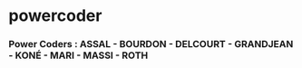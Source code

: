 # powercoder

### Power Coders : ASSAL - BOURDON - DELCOURT - GRANDJEAN - KONÉ - MARI - MASSI - ROTH
